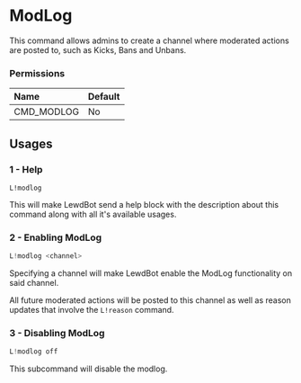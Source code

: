 # ModLog

This command allows admins to create a channel where moderated actions are posted to, such as Kicks, Bans and Unbans.

### Permissions

| Name | Default |
| :--- | :--- |
| CMD\_MODLOG | No |

## Usages

### 1 - Help

```text
L!modlog
```

This will make LewdBot send a help block with the description about this command along with all it's available usages.

### 2 - Enabling ModLog

```java
L!modlog <channel>
```

Specifying a channel will make LewdBot enable the ModLog functionality on said channel. 

All future moderated actions will be posted to this channel as well as reason updates that involve the `L!reason` command.

### 3 - Disabling ModLog

```java
L!modlog off
```

This subcommand will disable the modlog.

